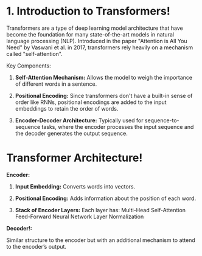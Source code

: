 # 1. Introduction to Transformers!

Transformers are a type of deep learning model architecture that have become the foundation for many state-of-the-art models in natural language processing (NLP). Introduced in the paper "Attention is All You Need" by Vaswani et al. in 2017, transformers rely heavily on a mechanism called "self-attention".

Key Components:

1. **Self-Attention Mechanism:** Allows the model to weigh the importance of different words in a sentence.
   
3. **Positional Encoding:** Since transformers don't have a built-in sense of order like RNNs, positional encodings are added to the input embeddings to retain the order of words.
   
5. **Encoder-Decoder Architecture:** Typically used for sequence-to-sequence tasks, where the encoder processes the input sequence and the decoder generates the output sequence.

# Transformer Architecture!
**Encoder:**

1. **Input Embedding:** Converts words into vectors.

2. **Positional Encoding:** Adds information about the position of each word.
   
3. **Stack of Encoder Layers:** Each layer has:
Multi-Head Self-Attention
Feed-Forward Neural Network
Layer Normalization


**Decoder!:**

Similar structure to the encoder but with an additional mechanism to attend to the encoder’s output.
